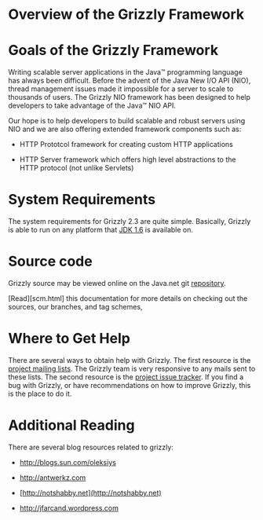 Overview of the Grizzly Framework
=================================

Goals of the Grizzly Framework
==============================

Writing scalable server applications in the Java™ programming language
has always been difficult. Before the advent of the Java New I/O API
(NIO), thread management issues made it impossible for a server to scale
to thousands of users. The Grizzly NIO framework has been designed to
help developers to take advantage of the Java™ NIO API.

Our hope is to help developers to build scalable and robust servers
using NIO and we are also offering extended framework components such
as:

-   HTTP Prototcol framework for creating custom HTTP applications

-   HTTP Server framework which offers high level abstractions to the
    HTTP protocol (not unlike Servlets)

System Requirements
===================

The system requirements for Grizzly 2.3 are quite simple.
Basically, Grizzly is able to run on any platform that [JDK
1.6](http://www.oracle.com/technetwork/java/index.html) is available on.

Source code
===========

Grizzly source may be viewed online on the Java.net git
[repository](http://java.net/projects/grizzly/sources/git/show).

[Read][scm.html] this documentation for more details on checking out the
sources, our branches, and tag schemes,

Where to Get Help
=================

There are several ways to obtain help with Grizzly. The first resource
is the [project mailing lists](http://java.net/projects/grizzly/lists).
The Grizzly team is very responsive to any mails sent to these lists.
The second resource is the [project issue
tracker](http://java.net/jira/browse/GRIZZLY). If you find a bug with
Grizzly, or have recommendations on how to improve Grizzly, this is the
place to do it.

Additional Reading
==================

There are several blog resources related to grizzly:

-   <http://blogs.sun.com/oleksiys>

-   <http://antwerkz.com>

-   [http://notshabby.net](http://notshabby.net)

-   <http://jfarcand.wordpress.com>


